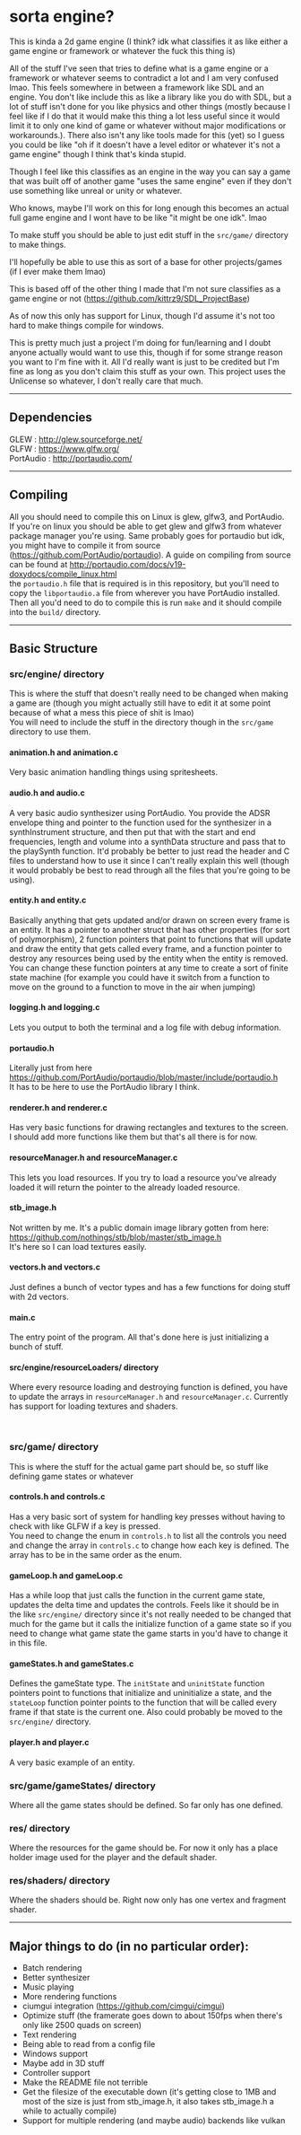 # sorta engine?
This is kinda a 2d game engine (I think? idk what classifies it as like either a game engine or framework or whatever the fuck this thing is)<br>

All of the stuff I've seen that tries to define what is a game engine or a framework or whatever seems to contradict a lot and I am very confused lmao. This feels somewhere in between a framework like SDL and an engine. You don't like include this as like a library like you do with SDL, but a lot of stuff isn't done for you like physics and other things (mostly because I feel like if I do that it would make this thing a lot less useful since it would limit it to only one kind of game or whatever without major modifications or workarounds.). There also isn't any like tools made for this (yet) so I guess you could be like "oh if it doesn't have a level editor or whatever it's not a game engine" though I think that's kinda stupid.<br>

Though I feel like this classifies as an engine in the way you can say a game that was built off of another game "uses the same engine" even if they don't use something like unreal or unity or whatever.<br>

Who knows, maybe I'll work on this for long enough this becomes an actual full game engine and I wont have to be like "it might be one idk". lmao<br>

To make stuff you should be able to just edit stuff in the `src/game/` directory to make things.<br>

I'll hopefully be able to use this as sort of a base for other projects/games (if I ever make them lmao)<br>

This is based off of the other thing I made that I'm not sure classifies as a game engine or not (<https://github.com/kittrz9/SDL_ProjectBase>)<br>

As of now this only has support for Linux, though I'd assume it's not too hard to make things compile for windows.<br>

This is pretty much just a project I'm doing for fun/learning and I doubt anyone actually would want to use this, though if for some strange reason you want to I'm fine with it. All I'd really want is just to be credited but I'm fine as long as you don't claim this stuff as your own. This project uses the Unlicense so whatever, I don't really care that much.<br>

---
## Dependencies
GLEW : <http://glew.sourceforge.net/><br>
GLFW : <https://www.glfw.org/><br>
PortAudio : <http://portaudio.com/><br>

---

## Compiling
All you should need to compile this on Linux is glew, glfw3, and PortAudio.<br>
If you're on linux you should be able to get glew and glfw3 from whatever package manager you're using. Same probably goes for portaudio but idk, you might have to compile it from source (<https://github.com/PortAudio/portaudio>). A guide on compiling from source can be found at <http://portaudio.com/docs/v19-doxydocs/compile_linux.html><br> the `portaudio.h` file that is required is in this repository, but you'll need to copy the `libportaudio.a` file from wherever you have PortAudio installed.<br> 
Then all you'd need to do to compile this is run `make` and it should compile into the `build/` directory.<br>

---

## Basic Structure
### src/engine/ directory
This is where the stuff that doesn't really need to be changed when making a game are (though you might actually still have to edit it at some point because of what a mess this piece of shit is lmao)<br>
You will need to include the stuff in the directory though in the `src/game` directory to use them.<br>

#### animation.h and animation.c
Very basic animation handling things using spritesheets.<br>

#### audio.h and audio.c
A very basic audio synthesizer using PortAudio. You provide the ADSR envelope thing and pointer to the function used for the synthesizer in a synthInstrument structure, and then put that with the start and end frequencies, length and volume into a synthData structure and pass that to the playSynth function. It'd probably be better to just read the header and C files to understand how to use it since I can't really explain this well (though it would probably be best to read through all the files that you're going to be using).<br>

#### entity.h and entity.c
Basically anything that gets updated and/or drawn on screen every frame is an entity. It has a pointer to another struct that has other properties (for sort of polymorphism), 2 function pointers that point to functions that will update and draw the entity that gets called every frame, and a function pointer to destroy any resources being used by the entity when the entity is removed. You can change these function pointers at any time to create a sort of finite state machine (for example you could have it switch from a function to move on the ground to a function to move in the air when jumping)<br>

#### logging.h and logging.c
Lets you output to both the terminal and a log file with debug information.<br>

#### portaudio.h
Literally just from here <https://github.com/PortAudio/portaudio/blob/master/include/portaudio.h><br>
It has to be here to use the PortAudio library I think.<br>

#### renderer.h and renderer.c
Has very basic functions for drawing rectangles and textures to the screen. I should add more functions like them but that's all there is for now.<br>

#### resourceManager.h and resourceManager.c
This lets you load resources. If you try to load a resource you've already loaded it will return the pointer to the already loaded resource.<br>

#### stb_image.h
Not written by me. It's a public domain image library gotten from here: <https://github.com/nothings/stb/blob/master/stb_image.h><br>
It's here so I can load textures easily.<br>

#### vectors.h and vectors.c
Just defines a bunch of vector types and has a few functions for doing stuff with 2d vectors.<br>

#### main.c
The entry point of the program. All that's done here is just initializing a bunch of stuff.<br>

#### src/engine/resourceLoaders/ directory
Where every resource loading and destroying function is defined, you have to update the arrays in `resourceManager.h` and `resourceManager.c`. Currently has support for loading textures and shaders.<br>

<br>

### src/game/ directory
This is where the stuff for the actual game part should be, so stuff like defining game states or whatever<br>

#### controls.h and controls.c
Has a very basic sort of system for handling key presses without having to check with like GLFW if a key is pressed.<br>
You need to change the enum in `controls.h` to list all the controls you need and change the array in `controls.c` to change how each key is defined. The array has to be in the same order as the enum.<br>

#### gameLoop.h and gameLoop.c
Has a while loop that just calls the function in the current game state, updates the delta time and updates the controls. Feels like it should be in the like `src/engine/` directory since it's not really needed to be changed that much for the game but it calls the initialize function of a game state so if you need to change what game state the game starts in you'd have to change it in this file.<br>

#### gameStates.h and gameStates.c
Defines the gameState type. The `initState` and `uninitState` function pointers point to functions that initialize and uninitialize a state, and the `stateLoop` function pointer points to the function that will be called every frame if that state is the current one. Also could probably be moved to the `src/engine/` directory.<br>

#### player.h and player.c
A very basic example of an entity.<br>


### src/game/gameStates/ directory
Where all the game states should be defined. So far only has one defined.

### res/ directory
Where the resources for the game should be. For now it only has a place holder image used for the player and the default shader.

### res/shaders/ directory
Where the shaders should be. Right now only has one vertex and fragment shader.

---

## Major things to do (in no particular order):

 - Batch rendering
 - Better synthesizer
 - Music playing
 - More rendering functions
 - ciumgui integration (<https://github.com/cimgui/cimgui>)
 - Optimize stuff (the framerate goes down to about 150fps when there's only like 2500 quads on screen)
 - Text rendering
 - Being able to read from a config file
 - Windows support
 - Maybe add in 3D stuff
 - Controller support
 - Make the README file not terrible
 - Get the filesize of the executable down (it's getting close to 1MB and most of the size is just from stb_image.h, it also takes stb_image.h a while to actually compile)
 - Support for multiple rendering (and maybe audio) backends like vulkan
